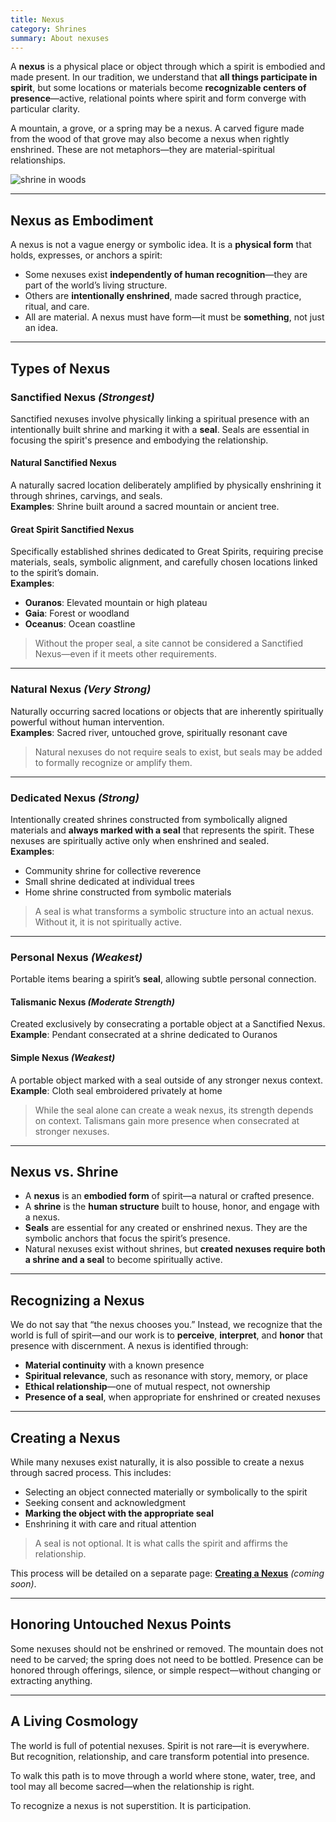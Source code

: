 ```yaml
---
title: Nexus
category: Shrines
summary: About nexuses
---
```


A **nexus** is a physical place or object through which a spirit is embodied and made present. In our tradition, we understand that **all things participate in spirit**, but some locations or materials become **recognizable centers of presence**—active, relational points where spirit and form converge with particular clarity.

A mountain, a grove, or a spring may be a nexus. A carved figure made from the wood of that grove may also become a nexus when rightly enshrined. These are not metaphors—they are material-spiritual relationships.

![shrine in woods](/images/shrine_in_woods.png)

---

## Nexus as Embodiment

A nexus is not a vague energy or symbolic idea. It is a **physical form** that holds, expresses, or anchors a spirit:
- Some nexuses exist **independently of human recognition**—they are part of the world’s living structure.
- Others are **intentionally enshrined**, made sacred through practice, ritual, and care.
- All are material. A nexus must have form—it must be **something**, not just an idea.

---

## Types of Nexus

### Sanctified Nexus *(Strongest)*

Sanctified nexuses involve physically linking a spiritual presence with an intentionally built shrine and marking it with a **seal**. Seals are essential in focusing the spirit's presence and embodying the relationship.

#### Natural Sanctified Nexus  
A naturally sacred location deliberately amplified by physically enshrining it through shrines, carvings, and seals.  
**Examples**: Shrine built around a sacred mountain or ancient tree.

#### Great Spirit Sanctified Nexus  
Specifically established shrines dedicated to Great Spirits, requiring precise materials, seals, symbolic alignment, and carefully chosen locations linked to the spirit’s domain.  
**Examples**:
- **Ouranos**: Elevated mountain or high plateau  
- **Gaia**: Forest or woodland  
- **Oceanus**: Ocean coastline

> Without the proper seal, a site cannot be considered a Sanctified Nexus—even if it meets other requirements.

---

### Natural Nexus *(Very Strong)*

Naturally occurring sacred locations or objects that are inherently spiritually powerful without human intervention.  
**Examples**: Sacred river, untouched grove, spiritually resonant cave

> Natural nexuses do not require seals to exist, but seals may be added to formally recognize or amplify them.

---

### Dedicated Nexus *(Strong)*

Intentionally created shrines constructed from symbolically aligned materials and **always marked with a seal** that represents the spirit. These nexuses are spiritually active only when enshrined and sealed.  
**Examples**:
- Community shrine for collective reverence  
- Small shrine dedicated at individual trees  
- Home shrine constructed from symbolic materials

> A seal is what transforms a symbolic structure into an actual nexus. Without it, it is not spiritually active.

---

### Personal Nexus *(Weakest)*

Portable items bearing a spirit’s **seal**, allowing subtle personal connection.

#### Talismanic Nexus *(Moderate Strength)*  
Created exclusively by consecrating a portable object at a Sanctified Nexus.  
**Example**: Pendant consecrated at a shrine dedicated to Ouranos

#### Simple Nexus *(Weakest)*  
A portable object marked with a seal outside of any stronger nexus context.  
**Example**: Cloth seal embroidered privately at home

> While the seal alone can create a weak nexus, its strength depends on context. Talismans gain more presence when consecrated at stronger nexuses.

---

## Nexus vs. Shrine

- A **nexus** is an **embodied form** of spirit—a natural or crafted presence.
- A **shrine** is the **human structure** built to house, honor, and engage with a nexus.
- **Seals** are essential for any created or enshrined nexus. They are the symbolic anchors that focus the spirit’s presence.
- Natural nexuses exist without shrines, but **created nexuses require both a shrine and a seal** to become spiritually active.

---

## Recognizing a Nexus

We do not say that “the nexus chooses you.” Instead, we recognize that the world is full of spirit—and our work is to **perceive**, **interpret**, and **honor** that presence with discernment. A nexus is identified through:
- **Material continuity** with a known presence  
- **Spiritual relevance**, such as resonance with story, memory, or place  
- **Ethical relationship**—one of mutual respect, not ownership  
- **Presence of a seal**, when appropriate for enshrined or created nexuses

---

## Creating a Nexus

While many nexuses exist naturally, it is also possible to create a nexus through sacred process. This includes:
- Selecting an object connected materially or symbolically to the spirit  
- Seeking consent and acknowledgment  
- **Marking the object with the appropriate seal**  
- Enshrining it with care and ritual attention

> A seal is not optional. It is what calls the spirit and affirms the relationship.

This process will be detailed on a separate page: **[Creating a Nexus](/creating-a-nexus)** *(coming soon)*.

---

## Honoring Untouched Nexus Points

Some nexuses should not be enshrined or removed. The mountain does not need to be carved; the spring does not need to be bottled. Presence can be honored through offerings, silence, or simple respect—without changing or extracting anything.

---

## A Living Cosmology

The world is full of potential nexuses. Spirit is not rare—it is everywhere.  
But recognition, relationship, and care transform potential into presence.

To walk this path is to move through a world where stone, water, tree, and tool may all become sacred—when the relationship is right.

To recognize a nexus is not superstition. It is participation.
